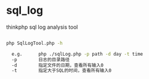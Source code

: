 # sql_log
thinkphp sql log analysis tool

```bash

php SqlLogTool.php -h

  e.g.      php ./sqlLog.php -p path -d day -t time
  -p        日志的目录路径
  -d        指定文件的日期，查看所有输入0
  -t        指定大于SQL的时间，查看所有输入0
  
```
